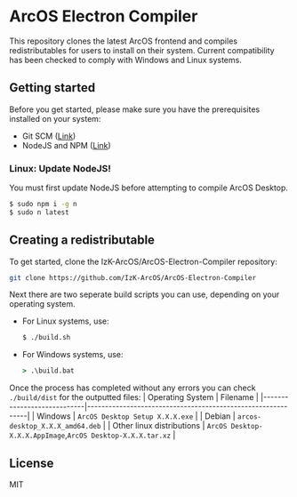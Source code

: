 # ArcOS Electron Compiler
This repository clones the latest ArcOS frontend and compiles redistributables for users to install on their system. Current compatibility has been checked to comply with Windows and Linux systems.

## Getting started
Before you get started, please make sure you have the prerequisites installed on your system:
- Git SCM ([Link](https://git-scm.com/downloads))
- NodeJS and NPM ([Link](https://nodejs.org/))

### Linux: Update NodeJS!
You must first update NodeJS before attempting to compile ArcOS Desktop.
```bash
$ sudo npm i -g n
$ sudo n latest
```

## Creating a redistributable
To get started, clone the IzK-ArcOS/ArcOS-Electron-Compiler repository:
```bash
git clone https://github.com/IzK-ArcOS/ArcOS-Electron-Compiler
```
Next there are two seperate build scripts you can use, depending on your operating system.
- For Linux systems, use:
  ```bash
  $ ./build.sh
  ```
- For Windows systems, use:
  ```bat
  > .\build.bat
  ```

Once the process has completed without any errors you can check `./build/dist` for the outputted files:
| Operating System           | Filename |
|----------------------------|-------------------------------------------------------------|
| Windows                    | `ArcOS Desktop Setup X.X.X.exe`                             |
| Debian                     | `arcos-desktop_X.X.X_amd64.deb`                             |
| Other linux distributions  | `ArcOS Desktop-X.X.X.AppImage`,`ArcOS Desktop-X.X.X.tar.xz` |

## License
MIT
